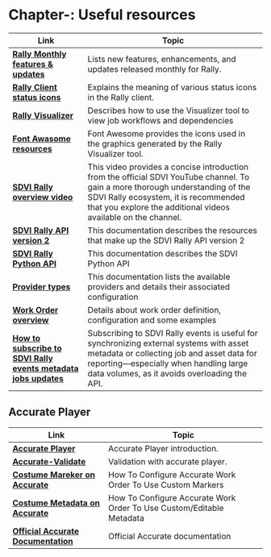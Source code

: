 # Chapter-<chapter>: Useful resources

| Link | Topic |
|--|--|
| **[Rally Monthly features & updates](https://sdvi.my.site.com/support/s/topic/0TO3m000001Z1dBGAS/rally-monthly-features-updates)** | Lists new features, enhancements, and updates released monthly for Rally. |
| **[Rally Client status icons](https://sdvi.my.site.com/support/s/article/Rally-Client-Status-Icons)** | Explains the meaning of various status icons in the Rally client. |
| **[Rally Visualizer](https://sdvi.my.site.com/support/s/article/Rally-Visualizer)**  | Describes how to use the Visualizer tool to view job workflows and dependencies |
| **[Font Awasome resources](https://fontawesome.com/search)**  | Font Awesome provides the icons used in the graphics generated by the Rally Visualizer tool. |
| **[SDVI Rally overview video](https://www.youtube.com/watch?v=Z7Rdhzn99D8)** | This video provides a concise introduction from the official SDVI YouTube channel. To gain a more thorough understanding of the SDVI Rally ecosystem, it is recommended that you explore the additional videos available on the channel. |
| **[SDVI Rally API version 2](https://partner.sdvi.com/apidocs/index.html#introduction)** | This documentation describes the resources that make up the SDVI Rally API version 2 |
| **[SDVI Rally Python API](https://partner.sdvi.com/docs/evaluate/api.html)** | This documentation describes the SDVI Python API |
| **[Provider types](https://partner.sdvi.com/docs/preset/providerTypes.html)** | This documentation lists the available providers and details their associated configuration |
| **[Work Order overview](https://partner.sdvi.com/docs-ui/providers/)** | Details about work order definition, configuration and some examples |
| **[How to subscribe to SDVI Rally events metadata jobs updates](https://sdvi.my.site.com/support/s/article/Eventbus-How-To-Subscribe-To-SDVI-Rally-Events-Metadata-Jobs-Updates-etc)** | Subscribing to SDVI Rally events is useful for synchronizing external systems with asset metadata or collecting job and asset data for reporting—especially when handling large data volumes, as it avoids overloading the API.|

## Accurate Player
| Link                                                                                                                                                              | Topic                                                                |
|-------------------------------------------------------------------------------------------------------------------------------------------------------------------|----------------------------------------------------------------------|
| **[Accurate Player](https://sdvi.my.site.com/support/s/article/Gateway-Widget-Accurate-Player)**                                                                  | Accurate Player introduction.                                        |
| **[Accurate-Validate](https://sdvi.my.site.com/support/s/article/Gateway-Widget-Accurate-Validate)**                                                              | Validation with accurate player.                                     |
| **[Costume Mareker on Accurate](https://sdvi.my.site.com/support/s/article/Accurate-Player-How-To-Configure-A-Rally-Work-Order-To-Use-Custom-Markers)**           | How To Configure Accurate Work Order To Use Custom Markers           |
| **[Costume Metadata on Accurate](https://sdvi.my.site.com/support/s/article/Accurate-Player-How-To-Configure-A-Rally-Work-Order-To-Use-Custom-Editable-Metadata)** | How To Configure Accurate Work Order To Use Custom/Editable Metadata |
| **[Official Accurate Documentation](https://docs.accurate.video/docs/)** | Official Accurate documentation |                                     |